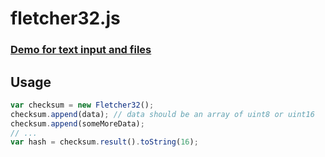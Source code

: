 # fletcher32.js

### [Demo for text input and files](http://gavr-pavel.github.io/fletcher32.js/)

## Usage
```javascript
var checksum = new Fletcher32();
checksum.append(data); // data should be an array of uint8 or uint16
checksum.append(someMoreData);
// ...
var hash = checksum.result().toString(16);
```
